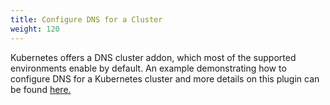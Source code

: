 ```yaml
---
title: Configure DNS for a Cluster
weight: 120
---
```


Kubernetes offers a DNS cluster addon, which most of the supported environments enable by default. An example demonstrating how to configure DNS for a Kubernetes cluster and more details on this plugin can be found [here.](https://github.com/kubernetes/kubernetes/tree/release-1.5/examples/cluster-dns)


